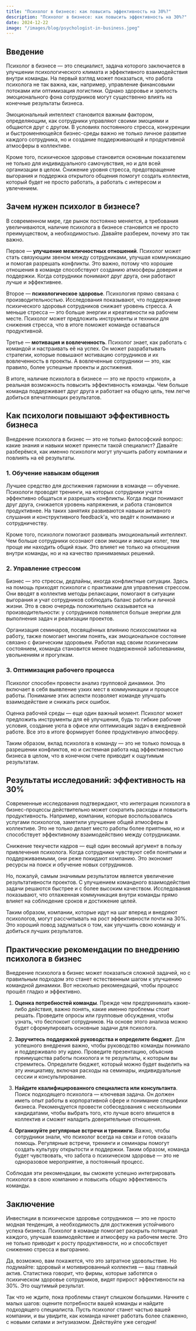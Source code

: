 ```yaml
---  
title: "Психолог в бизнесе: как повысить эффективность на 30%?"  
description: "Психолог в бизнесе: как повысить эффективность на 30%?"  
date: 2024-12-22
image: "/images/blog/psychologist-in-business.jpeg" 
---
```


## Введение

Психолог в бизнесе — это специалист, задача которого заключается в улучшении психологического климата и эффективного взаимодействия внутри команды. На первый взгляд может показаться, что работа психолога не так важна, как, например, управление финансовыми потоками или оптимизация логистики. Однако здоровье и зрелость эмоционального фона сотрудников могут существенно влиять на конечные результаты бизнеса. 

Эмоциональный интеллект становится важным фактором, определяющим, как сотрудники управляют своими эмоциями и общаются друг с другом. В условиях постоянного стресса, конкуренции и быстроменяющейся бизнес-среды важно не только личное развитие каждого сотрудника, но и создание поддерживающей и продуктивной атмосферы в коллективе. 

Кроме того, психическое здоровье становится основным показателем не только для индивидуального самочувствия, но и для всей организации в целом. Снижение уровня стресса, предотвращение выгорания и поддержка открытого общения помогут создать коллектив, который будет не просто работать, а работать с интересом и увлечением.
## Зачем нужен психолог в бизнесе? 

В современном мире, где рынок постоянно меняется, а требования увеличиваются, наличие психолога в бизнесе становится не просто преимуществом, а необходимостью. Давайте разберем, почему это так важно.

Первое — **улучшение межличностных отношений**. Психолог может стать связующим звеном между сотрудниками, улучшая коммуникацию и помогая разрешать конфликты. Это важно, потому что хорошие отношения в команде способствуют созданию атмосферы доверия и поддержки. Когда сотрудники понимают друг друга, они работают лучше и эффективнее.

Второе — **психологическое здоровье**. Психология прямо связана с производительностью. Исследования показывают, что поддержание психического здоровья сотрудников снижает уровень стресса. А меньше стресса — это больше энергии и креативности на рабочем месте. Психолог может предложить инструменты и техники для снижения стресса, что в итоге поможет команде оставаться продуктивной.

Третье — **мотивация и вовлеченность**. Психолог знает, как работать с командой и настраивать её на успех. Он может разрабатывать стратегии, которые повышают мотивацию сотрудников и их вовлеченность в проекты. А вовлеченные сотрудники — это, как правило, более успешные проекты и достижения.

В итоге, наличие психолога в бизнесе — это не просто «прикол», а реальная возможность повысить эффективность команды. Чем больше команда поддерживает друг друга и работает на общую цель, тем легче добиться впечатляющих результатов.
## Как психологи повышают эффективность бизнеса

Внедрение психолога в бизнес — это не только философский вопрос: какие знания и навыки может принести такой специалист? Давайте разберёмся, как именно психологи могут улучшить работу компании и повлиять на её результаты.

### 1. Обучение навыкам общения

Лучшее средство для достижения гармонии в команде — обучение. Психологи проводят тренинги, на которых сотрудники учатся эффективно общаться и разрешать конфликты. Когда люди понимают друг друга, снижается уровень напряжения, и работа становится продуктивнее. На таких занятиях развиваются навыки активного слушания и конструктивного feedback'а, что ведёт к пониманию и сотрудничеству.

Кроме того, психологи помогают развивать эмоциональный интеллект. Чем больше сотрудники осознают свои эмоции и эмоции колег, тем проще им находить общий язык. Это влияет не только на отношения внутри команды, но и на качество принимаемых решений.

### 2. Управление стрессом

Бизнес — это стрессы, дедлайны, иногда конфликтные ситуации. Здесь на помощь приходят психологи с практиками для управления стрессом. Они вводят в коллектив методы релаксации, помогают в ситуации выгорания и учат сотрудников соблюдать баланс работы и личной жизни. Это в свою очередь положительно сказывается на производительности: у сотрудников появляется больше энергии для выполнения задач и реализации проектов.

Организация семинаров, посвящённых влиянию психосоматики на работу, также помогает многим понять, как эмоциональное состояние связано с физическим здоровьем. Работая над своим психическим состоянием, команда становится менее подверженной заболеваниям, увольнениям и прогулкам.

### 3. Оптимизация рабочего процесса

Психолог способен провести анализ групповой динамики. Это включает в себя выявление узких мест в коммуникации и процессе работы. Понимание этих аспекти позволяет команде улучшать взаимодействие и снижать риск ошибок.

Оценка рабочей среды — еще один важный момент. Психолог может предложить инструменты для её улучшения, будь то гибкие рабочие условия, создание уюта в офисе или оптимизация задач в ежедневной работе. Все это в итоге формирует более продуктивную атмосферу.

Таким образом, вклад психолога в команду — это не только помощь в разрешении конфликтов, но и системная работа над эффективностью бизнеса в целом, что в конечном счете приводит к ощутимым результатам.
## Результаты исследований: эффективность на 30%

Современные исследования подтверждают, что интеграция психолога в бизнес-процессы действительно может сократить расходы и повысить продуктивность. Например, компании, которые воспользовались услугами психологов, заметили улучшение общей атмосферы в коллективе. Это не только делает место работы более приятным, но и способствует эффективному взаимодействию между сотрудниками.

Снижение текучести кадров — ещё один весомый аргумент в пользу привлечения психолога. Когда сотрудники чувствуют себя понятыми и поддерживаемыми, они реже покидают компанию. Это экономит ресурсы на поиск и обучение новых сотрудников.

Но, пожалуй, самым значимым результатом является увеличение результативности проектов. С улучшением командного взаимодействия задачи решаются быстрее и с более высоким качеством. Исследования показывают, что отлаженная коммуникация внутри команды прямо влияет на соблюдение сроков и достижение целей.

Таким образом, компании, которые идут на шаг вперед и внедряют психологов, могут рассчитывать на рост эффективности почти на 30%. Это хороший повод задуматься о том, как улучшить свою команду и добиться лучших результатов.
## Практические рекомендации по внедрению психолога в бизнес

Внедрение психолога в бизнес может показаться сложной задачей, но с правильным подходом это станет естественным шагом к улучшению командной динамики. Вот несколько рекомендаций, чтобы процесс прошёл гладко и эффективно.

1. **Оценка потребностей команды**. Прежде чем предпринимать какие-либо действия, важно понять, какие именно проблемы стоит решать. Проведите опросы или групповые обсуждения, чтобы узнать, что беспокоит сотрудников. На основе этого анализа можно будет сформулировать основные задачи для психолога.

2. **Заручитесь поддержкой руководства и определите бюджет**. Для успешного внедрения важно, чтобы руководство команды понимало и поддерживало эту идею. Проведите презентацию, объяснив преимущества работы психолога и те результаты, к которым вы стремитесь. Определите бюджет, который можно будет выделить на эту инициативу, включая расходы на семинары, индивидуальные сессии и консультирование.

3. **Найдите квалифицированного специалиста или консультанта**. Поиск подходящего психолога — ключевая задача. Он должен иметь опыт работы в корпоративной сфере и понимание специфики бизнеса. Рекомендуется провести собеседования с несколькими кандидатами, чтобы выбрать того, кто лучше всего впишется в коллектив и сможет наладить доверительные отношения.

4. **Организуйте регулярные встречи и тренинги**. Важно, чтобы сотрудники знали, что психолог всегда на связи и готов оказать помощь. Регулярные встречи, тренинги и семинары помогут создать культуру открытости и поддержки. Таким образом, команда будет чувствовать, что забота о психическом здоровье — это не одноразовое мероприятие, а постоянный процесс.

Соблюдая эти рекомендации, вы сможете успешно интегрировать психолога в свою компанию и повысить общую эффективность команды.
## Заключение

Инвестиции в психическое здоровье сотрудников — это не просто модная тенденция, а необходимость для достижения устойчивого успеха бизнеса. Психолог в команде помогает раскрыть потенциал каждого, улучшая взаимодействие и атмосферу на рабочем месте. Это не только приводит к росту продуктивности, но и способствует снижению стресса и выгоранию.

Да, возможно, вам покажется, что это затратное удовольствие. Но подумайте: здоровый и мотивированный коллектив — ваш главный актив. Статистика говорит, что фирмы, которые заботятся о психическом здоровье сотрудников, видят прирост эффективности на 30%. Это ощутимый результат.

Так что не ждите, пока проблемы станут слишком большими. Начните с малых шагов: оцените потребности вашей команды и найдите подходящего специалиста. Пусть психолог станет частью вашей компании, и вы увидите, как команда начнет работать более слаженно, с новыми силами и энтузиазмом. Действуйте уже сегодня!